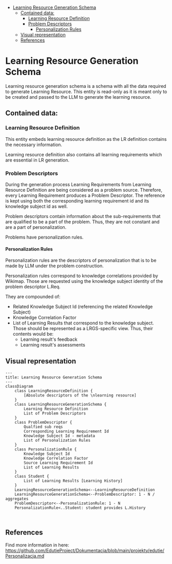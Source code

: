 <!-- TOC -->
* [Learning Resource Generation Schema](#learning-resource-generation-schema)
  * [Contained data:](#contained-data)
    * [Learning Resource Definition](#learning-resource-definition)
    * [Problem Descriptors](#problem-descriptors)
      * [Personalization Rules](#personalization-rules-)
  * [Visual representation](#visual-representation)
  * [References](#references)
<!-- TOC -->

# Learning Resource Generation Schema
Learning resource generation schema is a schema with all the data required to generate Learning Resource. 
This entity is read-only as it is meant only to be created and passed to the LLM to generate the learning resource.

## Contained data:

### Learning Resource Definition
This entity embeds learning resource definition as the LR definition contains the necessary information.

Learning resource definition also contains all learning requirements which are essential in LR generation.

### Problem Descriptors
During the generation process Learning Requirements from Learning Resource Definition are being considered as a 
problem source. Therefore, every Learning Requirement produces a Problem Descriptor. The reference is kept using both
the corresponding learning requirement id and its knowledge subject id as well.

Problem descriptors contain information about the sub-requirements that are qualified to be a part of the problem. Thus, 
they are not constant and are a part of personalization.

Problems have personalization rules.

#### Personalization Rules 
Personalization rules are the descriptors of personalization that is to be made by LLM under the problem construction.

Personalization rules correspond to knowledge correlations provided by Wikimap. Those are requested using
the knowledge subject identity of the problem descriptor L.Req.

They are compounded of:
 - Related Knowledge Subject Id (referencing the related Knowledge Subject)
 - Knowledge Correlation Factor
 - List of Learning Results that correspond to the knowledge subject. Those should be represented as a LRGS-specific view. Thus, their contents would be:
   - Learning result's feedback
   - Learning result's assessments

## Visual representation
```mermaid
---
title: Learning Resource Generation Schema
---
classDiagram
    class LearningResourceDefinition {
        [Absolute descriptors of the \nlearning resource]
    }
    class LearningResourceGenerationSchema {
        Learning Resource Definition
        List of Problem Descriptors
    }
    class ProblemDescriptor {
        Qualfied sub reqs
        Corresponding Learning Requirement Id
        Knowledge Subject Id - metadata
        List of Personalization Rules
    }
    class PersonalizationRule {
        Knowledge Subject Id
        Knowledge Correlation Factor
        Source Learning Requirement Id
        List of Learning Results
    }
    class Student {
        List of Learning Results [Learning History]
    }
    LearningResourceGenerationSchema<--LearningResourceDefinition
    LearningResourceGenerationSchema<--ProblemDescriptor: 1 - N / aggregates
    ProblemDescriptor<--PersonalizationRule: 1 - N 
    PersonalizationRule<..Student: student provides L.History
    
  
```

## References
Find more information in here: https://github.com/EdutieProject/Dokumentacja/blob/main/projekty/edutie/Personalizacja.md